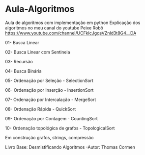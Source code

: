 # Aula-Algoritmos
Aula de algoritmos com implementação em python
Explicação dos algoritmos no meu canal do youtube Peixe Robô
https://www.youtube.com/channel/UCFkIcJgqsVZnld3t8G4__DA

01- Busca Linear

02- Busca Linear com Sentinela

03- Recursão

04- Busca Binária

05- Ordenação por Seleção      - SelectionSort

06- Ordenação por Inserção     - InsertionSort

07- Ordenação por Intercalação - MergeSort

08- Ordenação Rápida           - QuickSort

09- Ordenação por Contagem     - CountingSort

10- Ordenação topológica de grafos - TopologicalSort

Em construção grafos, strings, compressão

Livro Base: Desmistificando Algoritmos -Autor: Thomas Cormen
